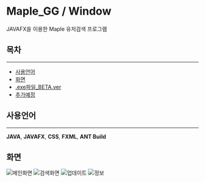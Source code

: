 # Maple_GG / Window

JAVAFX을 이용한 Maple 유저검색 프로그램

## 목차

---

- [사용언어](#사용언어)
- [화면](#화면)
- [.exe파일\_BETA.ver](#.exe파일)
- [추가예정](#추가예정)

## 사용언어

---

**JAVA**, **JAVAFX**, **CSS**, **FXML**, **ANT Build**

## 화면

![메인화면](https://user-images.githubusercontent.com/49426352/159939191-fdee027b-dd3b-4416-8baa-4e7bfa7a61ef.png)
![검색화면](https://user-images.githubusercontent.com/49426352/159939200-fed543c0-316f-4be1-b113-270b24dea80c.png)
![업데이트](https://user-images.githubusercontent.com/49426352/159939205-497b8fd0-730d-4fa8-aac5-c05e15b5f36a.png)
![정보](https://user-images.githubusercontent.com/49426352/159939207-79368db1-46e8-4d7c-8a10-6018e4daafa3.png)
